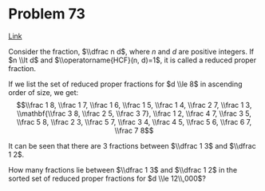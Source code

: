 # Problem 73

[Link](https://projecteuler.net/problem=73)

Consider the fraction, $\\dfrac n d$, where $n$ and $d$ are positive integers. If $n \\lt d$ and $\\operatorname{HCF}(n, d)=1$, it is called a reduced proper fraction.

If we list the set of reduced proper fractions for $d \\le 8$ in ascending order of size, we get: $$\\frac 1 8, \\frac 1 7, \\frac 1 6, \\frac 1 5, \\frac 1 4, \\frac 2 7, \\frac 1 3, \\mathbf{\\frac 3 8, \\frac 2 5, \\frac 3 7}, \\frac 1 2, \\frac 4 7, \\frac 3 5, \\frac 5 8, \\frac 2 3, \\frac 5 7, \\frac 3 4, \\frac 4 5, \\frac 5 6, \\frac 6 7, \\frac 7 8$$

It can be seen that there are $3$ fractions between $\\dfrac 1 3$ and $\\dfrac 1 2$.

How many fractions lie between $\\dfrac 1 3$ and $\\dfrac 1 2$ in the sorted set of reduced proper fractions for $d \\le 12\\,000$?
